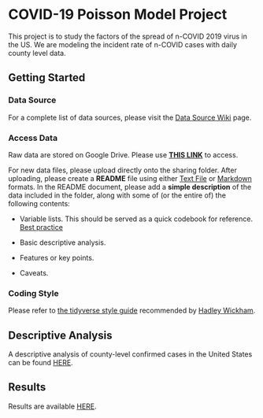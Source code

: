 # COVID-19 Poisson Model Project

This project is to study the factors of the spread of n-COVID 2019 virus in the US. We are modeling the incident rate of n-COVID cases with daily county level data.

## Getting Started

### Data Source

For a complete list of data sources, please visit the [Data Source Wiki](https://github.com/Monica0905/COVID2019-GLM-Model/wiki/Data-Source-Wiki) page.

### Access Data

Raw data are stored on Google Drive. Please use [**THIS LINK**](https://drive.google.com/drive/folders/1xZDBQJFxCApj7UhAkjtrmrHnOwtgRvye?usp=sharing) to access.

For new data files, please upload directly onto the sharing folder. After uploading, please create a **README** file using either [Text File](https://en.wikipedia.org/wiki/Text_file) or [Markdown](https://en.wikipedia.org/wiki/Markdown) formats. In the README document, please add a **simple description** of the data included in the folder, along with some of (or the entire of) the following contents:

- Variable lists. This should be served as a quick codebook for reference. [Best practice](https://www.census.gov/programs-surveys/nsch/technical-documentation/codebooks.html)

- Basic descriptive analysis.

- Features or key points.

- Caveats.

### Coding Style

Please refer to [the tidyverse style guide](https://style.tidyverse.org/) recommended by [Hadley Wickham](http://hadley.nz/).

## Descriptive Analysis

A descriptive analysis of county-level confirmed cases in the United States can be found [HERE](https://github.com/Monica0905/COVID2019-GLM-Model/blob/master/reports/descriptive-analysis-county-level-cases-usa-facts.pdf).

## Results

Results are available [HERE](https://github.com/Monica0905/COVID2019-GLM-Model/tree/master/results).
